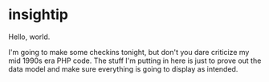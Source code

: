 insightip
=========

Hello, world. 

I'm going to make some checkins tonight, but don't you dare criticize my mid 1990s era PHP code. The stuff I'm putting in here is just to prove out the data model and make sure everything is going to display as intended. 

